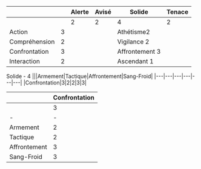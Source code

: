 
| | |Alerte|Avisé|Solide|Tenace|
|---|---|---|---|---|---|
|||2|2|4|2|
|Action|3|||Athétisme2||
|Compréhension|2|||Vigilance 2||
|Confrontation|3|||Affrontement 3||
|Interaction|2|||Ascendant 1||


Solide - 4
|||Armement|Tactique|Affrontement|Sang-Froid|
|---|---|---|---|---|---|
|Confrontation|3|2|2|3|3|

||Confrontation|
|---|---|
||3|
| - | - |
|Armement|2|
|Tactique|2|
|Affrontement|3|
|Sang-Froid|3|